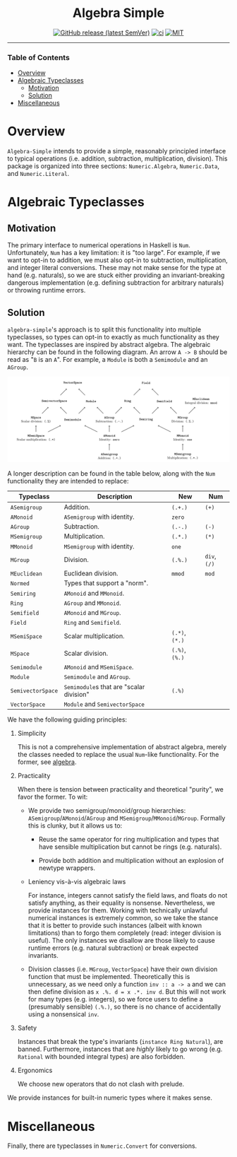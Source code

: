 <div align="center">

# Algebra Simple

[![GitHub release (latest SemVer)](https://img.shields.io/github/v/release/tbidne/algebra-simple?include_prereleases&sort=semver)](https://github.com/tbidne/algebra-simple/releases/)
[![ci](http://img.shields.io/github/actions/workflow/status/tbidne/algebra-simple/ci.yaml?branch=main)](https://github.com/tbidne/algebra-simple/actions/workflows/ci.yaml)
[![MIT](https://img.shields.io/github/license/tbidne/algebra-simple?color=blue)](https://opensource.org/licenses/MIT)

</div>

---

### Table of Contents
* [Overview](#overview)
* [Algebraic Typeclasses](#algebraic-typeclasses)
  * [Motivation](#motivation)
  * [Solution](#solution)
* [Miscellaneous](#miscellaneous)

# Overview

`Algebra-Simple` intends to provide a simple, reasonably principled interface to typical operations (i.e. addition, subtraction, multiplication, division). This package is organized into three sections: `Numeric.Algebra`, `Numeric.Data`, and `Numeric.Literal`.

# Algebraic Typeclasses

## Motivation

The primary interface to numerical operations in Haskell is `Num`. Unfortunately, `Num` has a key limitation: it is "too large". For example, if we want to opt-in to addition, we must also opt-in to subtraction, multiplication, and integer literal conversions. These may not make sense for the type at hand (e.g. naturals), so we are stuck either providing an invariant-breaking dangerous implementation (e.g. defining subtraction for arbitrary naturals) or throwing runtime errors.

## Solution

`algebra-simple`'s approach is to split this functionality into multiple typeclasses, so types can opt-in to exactly as much functionality as they want. The typeclasses are inspired by abstract algebra. The algebraic hierarchy can be found in the following diagram. An arrow `A -> B` should be read as "`B` is an `A`". For example, a `Module` is both a `Semimodule` and an `AGroup`.

![Algebraic hierarchy](diagrams/hierarchy.png)

A longer description can be found in the table below, along with the `Num` functionality they are intended to replace:

<table>
  <thead>
    <th>Typeclass</th>
    <th>Description</th>
    <th>New</th>
    <th>Num</th>
  </thead>
  <tr>
    <td><code>ASemigroup</code></td>
    <td>Addition.</td>
    <td><code>(.+.)</code></td>
    <td><code>(+)</code></td>
  </tr>
  <tr>
    <td><code>AMonoid</code></td>
    <td><code>ASemigroup</code> with identity.</td>
    <td><code>zero</code></td>
    <td></td>
  </tr>
  <tr>
    <td><code>AGroup</code></td>
    <td>Subtraction.</td>
    <td><code>(.-.)</code></td>
    <td><code>(-)</code></td>
  </tr>
  <tr>
    <td><code>MSemigroup</code></td>
    <td>Multiplication.</td>
    <td><code>(.*.)</code></td>
    <td><code>(*)</code></td>
  </tr>
  <tr>
    <td><code>MMonoid</code></td>
    <td><code>MSemigroup</code> with identity.</td>
    <td><code>one</code></td>
    <td></td>
  </tr>
  <tr>
    <td><code>MGroup</code></td>
    <td>Division.</td>
    <td><code>(.%.)</code></td>
    <td><code>div</code>, <code>(/)</code></td>
  </tr>
  <tr>
    <td><code>MEuclidean</code></td>
    <td>Euclidean division.</td>
    <td><code>mmod</code></td>
    <td><code>mod</code></td>
  </tr>
  <tr>
    <td><code>Normed</code></td>
    <td>Types that support a "norm".</td>
    <td></td>
    <td></td>
  </tr>
  <tr>
    <td><code>Semiring</code></td>
    <td><code>AMonoid</code> and <code>MMonoid</code>.</td>
    <td></td>
    <td></td>
  </tr>
  <tr>
    <td><code>Ring</code></td>
    <td><code>AGroup</code> and <code>MMonoid</code>.</td>
    <td></td>
    <td></td>
  </tr>
  <tr>
    <td><code>Semifield</code></td>
    <td><code>AMonoid</code> and <code>MGroup</code>.</td>
    <td></td>
    <td></td>
  </tr>
  <tr>
    <td><code>Field</code></td>
    <td><code>Ring</code> and <code>Semifield</code>.</td>
    <td></td>
    <td></td>
  </tr>
  <tr>
    <td><code>MSemiSpace</code></td>
    <td>Scalar multiplication.</td>
    <td><code>(.*)</code>, <code>(*.)</code></td>
    <td></td>
  </tr>
  <tr>
    <td><code>MSpace</code></td>
    <td>Scalar division.</td>
    <td><code>(.%)</code>, <code>(%.)</code></td>
    <td></td>
  </tr>
  <tr>
    <td><code>Semimodule</code></td>
    <td><code>AMonoid</code> and <code>MSemiSpace</code>.</td>
    <td></td>
    <td></td>
  </tr>
  <tr>
    <td><code>Module</code></td>
    <td><code>Semimodule</code> and <code>AGroup</code>.</td>
    <td></td>
    <td></td>
  </tr>
  <tr>
    <td><code>SemivectorSpace</code></td>
    <td><code>Semimodule</code>s that are "scalar division"</td>
    <td><code>(.%)</code></td>
    <td></td>
  </tr>
  <tr>
    <td><code>VectorSpace</code></td>
    <td><code>Module</code> and <code>SemivectorSpace</code></td>
    <td></td>
    <td></td>
  </tr>
</table>

We have the following guiding principles:

1. Simplicity

    This is not a comprehensive implementation of abstract algebra, merely the classes needed to replace the usual `Num`-like functionality. For the former, see [algebra](https://hackage.haskell.org/package/algebra).

2. Practicality

    When there is tension between practicality and theoretical "purity", we favor the former. To wit:

    * We provide two semigroup/monoid/group hierarchies:
       `ASemigroup`/`AMonoid`/`AGroup` and
       `MSemigroup`/`MMonoid`/`MGroup`. Formally this is clunky, but it allows us to:

        * Reuse the same operator for ring multiplication and types that have sensible multiplication but cannot be rings (e.g. naturals).

        * Provide both addition and multiplication without an explosion of newtype wrappers.

    * Leniency vis-à-vis algebraic laws

        For instance, integers cannot satisfy the field laws, and floats do not satisfy anything, as their equality is nonsense. Nevertheless, we provide instances for them. Working with technically unlawful numerical instances is extremely common, so we take the stance that it is better to provide such instances (albeit with known limitations) than to forgo them completely (read: integer division is useful). The only instances we disallow are those likely to cause runtime errors (e.g. natural subtraction) or break expected invariants.

    * Division classes (i.e. `MGroup`, `VectorSpace`) have their own division function that must be implemented. Theoretically this is unnecessary, as we need only a function `inv :: a -> a` and we can then define division as `x .%. d = x .*. inv d`. But this will not work for many types (e.g. integers), so we force users to define a (presumably sensible) `(.%.)`, so there is no chance of accidentally using a nonsensical `inv`.

3. Safety

    Instances that break the type's invariants (`instance Ring Natural`), are banned. Furthermore, instances that are _highly_ likely to go wrong (e.g. `Rational` with bounded integral types) are also forbidden.

4. Ergonomics

     We choose new operators that do not clash with prelude.

We provide instances for built-in numeric types where it makes sense.

# Miscellaneous

Finally, there are typeclasses in `Numeric.Convert` for conversions.
